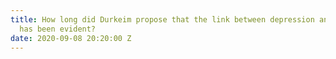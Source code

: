 ```yaml
---
title: How long did Durkeim propose that the link between depression and social exclusion
  has been evident?
date: 2020-09-08 20:20:00 Z
---
```


